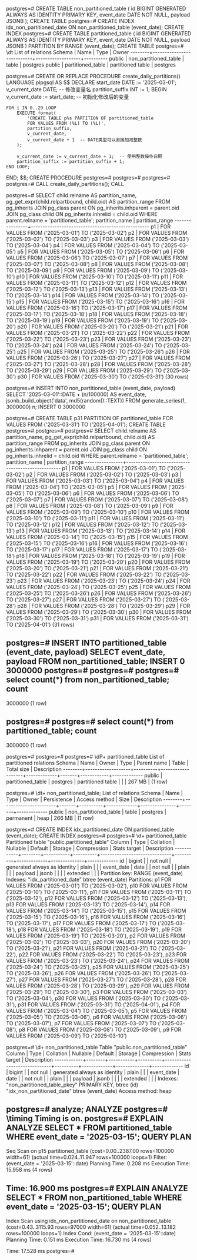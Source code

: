 postgres=# CREATE TABLE non_partitioned_table (
    id BIGINT GENERATED ALWAYS AS IDENTITY PRIMARY KEY,
    event_date DATE NOT NULL,
    payload JSONB
);
CREATE TABLE
postgres=# CREATE INDEX idx_non_partitioned_date ON non_partitioned_table (event_date);
CREATE INDEX
postgres=# CREATE TABLE partitioned_table (
    id BIGINT GENERATED ALWAYS AS IDENTITY PRIMARY KEY,
    event_date DATE NOT NULL,
    payload JSONB
) PARTITION BY RANGE (event_date);
CREATE TABLE
postgres=# \dt
                         List of relations
 Schema |           Name            |       Type        |  Owner
--------+---------------------------+-------------------+----------
 public | non_partitioned_table     | table             | postgres
 public | partitioned_table         | partitioned table | postgres

postgres=# CREATE OR REPLACE PROCEDURE create_daily_partitions()
LANGUAGE plpgsql
AS $$
DECLARE
    start_date DATE := '2025-03-01';
    v_current_date DATE; -- 修改变量名
    partition_suffix INT := 1;
BEGIN
    v_current_date := start_date; -- 初始化修改后的变量

    FOR i IN 0..29 LOOP
        EXECUTE format(
            'CREATE TABLE p%s PARTITION OF partitioned_table
            FOR VALUES FROM (%L) TO (%L)',
            partition_suffix,
            v_current_date,
            v_current_date + 1  -- DATE类型可以直接加减整数
        );

        v_current_date := v_current_date + 1;  -- 使用整数操作日期
        partition_suffix := partition_suffix + 1;
    END LOOP;
END;
$$;
CREATE PROCEDURE
postgres=#
postgres=#
postgres=#
postgres=# CALL create_daily_partitions();
CALL

postgres=# SELECT
    child.relname AS partition_name,
    pg_get_expr(child.relpartbound, child.oid) AS partition_range
FROM pg_inherits
JOIN pg_class parent ON pg_inherits.inhparent = parent.oid
JOIN pg_class child ON pg_inherits.inhrelid = child.oid
WHERE parent.relname = 'partitioned_table';
 partition_name |                 partition_range
----------------+--------------------------------------------------
 p1             | FOR VALUES FROM ('2025-03-01') TO ('2025-03-02')
 p2             | FOR VALUES FROM ('2025-03-02') TO ('2025-03-03')
 p3             | FOR VALUES FROM ('2025-03-03') TO ('2025-03-04')
 p4             | FOR VALUES FROM ('2025-03-04') TO ('2025-03-05')
 p5             | FOR VALUES FROM ('2025-03-05') TO ('2025-03-06')
 p6             | FOR VALUES FROM ('2025-03-06') TO ('2025-03-07')
 p7             | FOR VALUES FROM ('2025-03-07') TO ('2025-03-08')
 p8             | FOR VALUES FROM ('2025-03-08') TO ('2025-03-09')
 p9             | FOR VALUES FROM ('2025-03-09') TO ('2025-03-10')
 p10            | FOR VALUES FROM ('2025-03-10') TO ('2025-03-11')
 p11            | FOR VALUES FROM ('2025-03-11') TO ('2025-03-12')
 p12            | FOR VALUES FROM ('2025-03-12') TO ('2025-03-13')
 p13            | FOR VALUES FROM ('2025-03-13') TO ('2025-03-14')
 p14            | FOR VALUES FROM ('2025-03-14') TO ('2025-03-15')
 p15            | FOR VALUES FROM ('2025-03-15') TO ('2025-03-16')
 p16            | FOR VALUES FROM ('2025-03-16') TO ('2025-03-17')
 p17            | FOR VALUES FROM ('2025-03-17') TO ('2025-03-18')
 p18            | FOR VALUES FROM ('2025-03-18') TO ('2025-03-19')
 p19            | FOR VALUES FROM ('2025-03-19') TO ('2025-03-20')
 p20            | FOR VALUES FROM ('2025-03-20') TO ('2025-03-21')
 p21            | FOR VALUES FROM ('2025-03-21') TO ('2025-03-22')
 p22            | FOR VALUES FROM ('2025-03-22') TO ('2025-03-23')
 p23            | FOR VALUES FROM ('2025-03-23') TO ('2025-03-24')
 p24            | FOR VALUES FROM ('2025-03-24') TO ('2025-03-25')
 p25            | FOR VALUES FROM ('2025-03-25') TO ('2025-03-26')
 p26            | FOR VALUES FROM ('2025-03-26') TO ('2025-03-27')
 p27            | FOR VALUES FROM ('2025-03-27') TO ('2025-03-28')
 p28            | FOR VALUES FROM ('2025-03-28') TO ('2025-03-29')
 p29            | FOR VALUES FROM ('2025-03-29') TO ('2025-03-30')
 p30            | FOR VALUES FROM ('2025-03-30') TO ('2025-03-31')
(30 rows)

postgres=# INSERT INTO non_partitioned_table (event_date, payload)
SELECT
    '2025-03-01'::DATE + (n/100000) AS event_date,
    jsonb_build_object('data', md5(random()::TEXT))
FROM generate_series(1, 3000000) n;
INSERT 0 3000000

postgres=# CREATE TABLE p31 PARTITION OF partitioned_table FOR VALUES FROM ('2025-03-31') TO ('2025-04-01');
CREATE TABLE
postgres=#
postgres=#
postgres=# SELECT
    child.relname AS partition_name,
    pg_get_expr(child.relpartbound, child.oid) AS partition_range
FROM pg_inherits
JOIN pg_class parent ON pg_inherits.inhparent = parent.oid
JOIN pg_class child ON pg_inherits.inhrelid = child.oid
WHERE parent.relname = 'partitioned_table';
 partition_name |                 partition_range
----------------+--------------------------------------------------
 p1             | FOR VALUES FROM ('2025-03-01') TO ('2025-03-02')
 p2             | FOR VALUES FROM ('2025-03-02') TO ('2025-03-03')
 p3             | FOR VALUES FROM ('2025-03-03') TO ('2025-03-04')
 p4             | FOR VALUES FROM ('2025-03-04') TO ('2025-03-05')
 p5             | FOR VALUES FROM ('2025-03-05') TO ('2025-03-06')
 p6             | FOR VALUES FROM ('2025-03-06') TO ('2025-03-07')
 p7             | FOR VALUES FROM ('2025-03-07') TO ('2025-03-08')
 p8             | FOR VALUES FROM ('2025-03-08') TO ('2025-03-09')
 p9             | FOR VALUES FROM ('2025-03-09') TO ('2025-03-10')
 p10            | FOR VALUES FROM ('2025-03-10') TO ('2025-03-11')
 p11            | FOR VALUES FROM ('2025-03-11') TO ('2025-03-12')
 p12            | FOR VALUES FROM ('2025-03-12') TO ('2025-03-13')
 p13            | FOR VALUES FROM ('2025-03-13') TO ('2025-03-14')
 p14            | FOR VALUES FROM ('2025-03-14') TO ('2025-03-15')
 p15            | FOR VALUES FROM ('2025-03-15') TO ('2025-03-16')
 p16            | FOR VALUES FROM ('2025-03-16') TO ('2025-03-17')
 p17            | FOR VALUES FROM ('2025-03-17') TO ('2025-03-18')
 p18            | FOR VALUES FROM ('2025-03-18') TO ('2025-03-19')
 p19            | FOR VALUES FROM ('2025-03-19') TO ('2025-03-20')
 p20            | FOR VALUES FROM ('2025-03-20') TO ('2025-03-21')
 p21            | FOR VALUES FROM ('2025-03-21') TO ('2025-03-22')
 p22            | FOR VALUES FROM ('2025-03-22') TO ('2025-03-23')
 p23            | FOR VALUES FROM ('2025-03-23') TO ('2025-03-24')
 p24            | FOR VALUES FROM ('2025-03-24') TO ('2025-03-25')
 p25            | FOR VALUES FROM ('2025-03-25') TO ('2025-03-26')
 p26            | FOR VALUES FROM ('2025-03-26') TO ('2025-03-27')
 p27            | FOR VALUES FROM ('2025-03-27') TO ('2025-03-28')
 p28            | FOR VALUES FROM ('2025-03-28') TO ('2025-03-29')
 p29            | FOR VALUES FROM ('2025-03-29') TO ('2025-03-30')
 p30            | FOR VALUES FROM ('2025-03-30') TO ('2025-03-31')
 p31            | FOR VALUES FROM ('2025-03-31') TO ('2025-04-01')
(31 rows)

postgres=# INSERT INTO partitioned_table (event_date, payload)
SELECT event_date, payload FROM non_partitioned_table;
INSERT 0 3000000
postgres=#
postgres=#
postgres=# select count(*) from non_partitioned_table;
  count
---------
 3000000
(1 row)

postgres=#
postgres=# select count(*) from partitioned_table;
  count
---------
 3000000
(1 row)

postgres=#
postgres=#
postgres=# \dP+ partitioned_table
                                       List of partitioned relations
 Schema |       Name        |  Owner   |       Type        | Parent name | Table | Total size | Description
--------+-------------------+----------+-------------------+-------------+-------+------------+-------------
 public | partitioned_table | postgres | partitioned table |             |       | 267 MB     |
(1 row)


postgres=# \dt+ non_partitioned_table;
                                           List of relations
 Schema |         Name          | Type  |  Owner   | Persistence | Access method |  Size  | Description
--------+-----------------------+-------+----------+-------------+---------------+--------+-------------
 public | non_partitioned_table | table | postgres | permanent   | heap          | 266 MB |
(1 row)

postgres=# CREATE INDEX idx_partitioned_date ON partitioned_table (event_date);
CREATE INDEX
postgres=#
postgres=# \d+ partitioned_table
                                          Partitioned table "public.partitioned_table"
   Column   |  Type  | Collation | Nullable |           Default            | Storage  | Compression | Stats target | Description
------------+--------+-----------+----------+------------------------------+----------+-------------+--------------+-------------
 id         | bigint |           | not null | generated always as identity | plain    |             |              |
 event_date | date   |           | not null |                              | plain    |             |              |
 payload    | jsonb  |           |          |                              | extended |             |              |
Partition key: RANGE (event_date)
Indexes:
    "idx_partitioned_date" btree (event_date)
Partitions: p1 FOR VALUES FROM ('2025-03-01') TO ('2025-03-02'),
            p10 FOR VALUES FROM ('2025-03-10') TO ('2025-03-11'),
            p11 FOR VALUES FROM ('2025-03-11') TO ('2025-03-12'),
            p12 FOR VALUES FROM ('2025-03-12') TO ('2025-03-13'),
            p13 FOR VALUES FROM ('2025-03-13') TO ('2025-03-14'),
            p14 FOR VALUES FROM ('2025-03-14') TO ('2025-03-15'),
            p15 FOR VALUES FROM ('2025-03-15') TO ('2025-03-16'),
            p16 FOR VALUES FROM ('2025-03-16') TO ('2025-03-17'),
            p17 FOR VALUES FROM ('2025-03-17') TO ('2025-03-18'),
            p18 FOR VALUES FROM ('2025-03-18') TO ('2025-03-19'),
            p19 FOR VALUES FROM ('2025-03-19') TO ('2025-03-20'),
            p2 FOR VALUES FROM ('2025-03-02') TO ('2025-03-03'),
            p20 FOR VALUES FROM ('2025-03-20') TO ('2025-03-21'),
            p21 FOR VALUES FROM ('2025-03-21') TO ('2025-03-22'),
            p22 FOR VALUES FROM ('2025-03-22') TO ('2025-03-23'),
            p23 FOR VALUES FROM ('2025-03-23') TO ('2025-03-24'),
            p24 FOR VALUES FROM ('2025-03-24') TO ('2025-03-25'),
            p25 FOR VALUES FROM ('2025-03-25') TO ('2025-03-26'),
            p26 FOR VALUES FROM ('2025-03-26') TO ('2025-03-27'),
            p27 FOR VALUES FROM ('2025-03-27') TO ('2025-03-28'),
            p28 FOR VALUES FROM ('2025-03-28') TO ('2025-03-29'),
            p29 FOR VALUES FROM ('2025-03-29') TO ('2025-03-30'),
            p3 FOR VALUES FROM ('2025-03-03') TO ('2025-03-04'),
            p30 FOR VALUES FROM ('2025-03-30') TO ('2025-03-31'),
            p31 FOR VALUES FROM ('2025-03-31') TO ('2025-04-01'),
            p4 FOR VALUES FROM ('2025-03-04') TO ('2025-03-05'),
            p5 FOR VALUES FROM ('2025-03-05') TO ('2025-03-06'),
            p6 FOR VALUES FROM ('2025-03-06') TO ('2025-03-07'),
            p7 FOR VALUES FROM ('2025-03-07') TO ('2025-03-08'),
            p8 FOR VALUES FROM ('2025-03-08') TO ('2025-03-09'),
            p9 FOR VALUES FROM ('2025-03-09') TO ('2025-03-10')

postgres=# \d+ non_partitioned_table
                                              Table "public.non_partitioned_table"
   Column   |  Type  | Collation | Nullable |           Default            | Storage  | Compression | Stats target | Description
------------+--------+-----------+----------+------------------------------+----------+-------------+--------------+-------------
 id         | bigint |           | not null | generated always as identity | plain    |             |              |
 event_date | date   |           | not null |                              | plain    |             |              |
 payload    | jsonb  |           |          |                              | extended |             |              |
Indexes:
    "non_partitioned_table_pkey" PRIMARY KEY, btree (id)
    "idx_non_partitioned_date" btree (event_date)
Access method: heap

postgres=# analyze;
ANALYZE
postgres=# \timing
Timing is on.
postgres=# EXPLAIN ANALYZE SELECT * FROM partitioned_table WHERE event_date = '2025-03-15';
                                                          QUERY PLAN
------------------------------------------------------------------------------------------------------------------------------
 Seq Scan on p15 partitioned_table  (cost=0.00..2387.00 rows=100000 width=61) (actual time=0.024..11.947 rows=100000 loops=1)
   Filter: (event_date = '2025-03-15'::date)
 Planning Time: 0.208 ms
 Execution Time: 15.958 ms
(4 rows)

Time: 16.900 ms
postgres=# EXPLAIN ANALYZE SELECT * FROM non_partitioned_table WHERE event_date = '2025-03-15';
                                                                          QUERY PLAN
--------------------------------------------------------------------------------------------------------------------------------------------------------------
 Index Scan using idx_non_partitioned_date on non_partitioned_table  (cost=0.43..3115.93 rows=97000 width=61) (actual time=0.052..13.182 rows=100000 loops=1)
   Index Cond: (event_date = '2025-03-15'::date)
 Planning Time: 0.151 ms
 Execution Time: 16.730 ms
(4 rows)

Time: 17.528 ms
postgres=#
